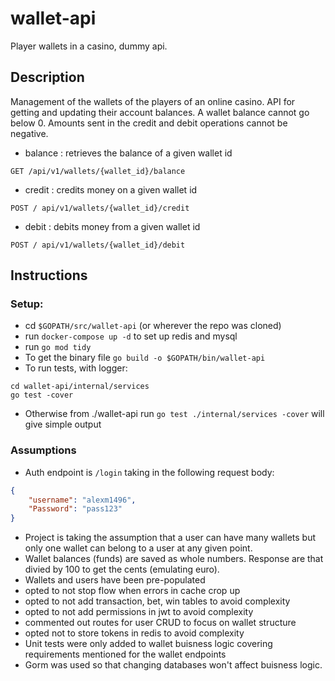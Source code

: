 # wallet-api
Player wallets in a casino, dummy api.

## Description
Management of the wallets of the players of an online casino. API for getting and updating their account balances.
A wallet balance cannot go below 0. Amounts sent in the credit and debit operations cannot be negative.
- balance : retrieves the balance of a given wallet id
```
GET /api/v1/wallets/{wallet_id}/balance
```
- credit : credits money on a given wallet id
```
POST / api/v1/wallets/{wallet_id}/credit
```
- debit : debits money from a given wallet id
```
POST / api/v1/wallets/{wallet_id}/debit
```

## Instructions
### Setup: 
- cd `$GOPATH/src/wallet-api` (or wherever the repo was cloned)
- run `docker-compose up -d` to set up redis and mysql
- run `go mod tidy`
- To get the binary file `go build -o $GOPATH/bin/wallet-api`
- To run tests, with logger:
```
cd wallet-api/internal/services
go test -cover
```
- Otherwise from ./wallet-api run `go test ./internal/services -cover` will give simple output


### Assumptions
- Auth endpoint is `/login` taking in the following request body:
```json
{
    "username": "alexm1496",
    "Password": "pass123"
}
```
- Project is taking the assumption that a user can have many wallets but only one wallet can belong to a user at any given point.
- Wallet balances (funds) are saved as whole numbers. Response are that divied by 100 to get the cents (emulating euro).
- Wallets and users have been pre-populated
- opted to not stop flow when errors in cache crop up
- opted to not add transaction, bet, win tables to avoid complexity
- opted to not add permissions in jwt to avoid complexity
- commented out routes for user CRUD to focus on wallet structure
- opted not to store tokens in redis to avoid complexity
- Unit tests were only added to wallet buisness logic covering requirements mentioned for the wallet endpoints
- Gorm was used so that changing databases won't affect buisness logic.
